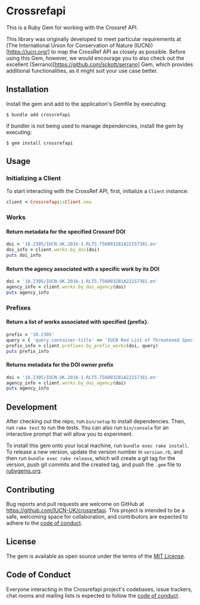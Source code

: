 # Crossrefapi

This is a Ruby Gem for working with the Crossref API.

This library was originally developed to meet particular requirements at (The International Union for Conservation of Nature (IUCN))[https://iucn.org/] to map the CrossRef API as closely as possible.  Before using this Gem, however, we would encourage you to also check out the excellent (Serrano)[https://github.com/sckott/serrano] Gem, which provides additional functionalities, as it might suit your use case better.

## Installation

Install the gem and add to the application's Gemfile by executing:

    $ bundle add crossrefapi

If bundler is not being used to manage dependencies, install the gem by executing:

    $ gem install crossrefapi

## Usage

### Initializing a Client
To start interacting with the CrossRef API, first, initialize a `Client` instance:

```ruby
client = Crossrefapi::Client.new
```

### Works
#### Return metadata for the specified Crossref DOI

```ruby
doi = '10.2305/IUCN.UK.2016-1.RLTS.T56003281A22157381.en'
doi_info = client.works.by_doi(doi)
puts doi_info
```

#### Return the agency associated with a specific work by its DOI

```ruby
doi = '10.2305/IUCN.UK.2016-1.RLTS.T56003281A22157381.en'
agency_info = client.works.by_doi_agency(doi)
puts agency_info
```

### Prefixes
#### Return a list of works associated with specified {prefix}.

```ruby
prefix = '10.2305'
query = { 'query.container-title' => 'IUCN Red List of Threatened Species', 'offset' => '9980' }
prefix_info = client.prefixes.by_prefix_works(doi, query)
puts prefix_info
```

#### Returns metadata for the DOI owner prefix

```ruby
doi = '10.2305/IUCN.UK.2016-1.RLTS.T56003281A22157381.en'
agency_info = client.works.by_doi_agency(doi)
puts agency_info
```

## Development

After checking out the repo, run `bin/setup` to install dependencies. Then, run `rake test` to run the tests. You can also run `bin/console` for an interactive prompt that will allow you to experiment.

To install this gem onto your local machine, run `bundle exec rake install`. To release a new version, update the version number in `version.rb`, and then run `bundle exec rake release`, which will create a git tag for the version, push git commits and the created tag, and push the `.gem` file to [rubygems.org](https://rubygems.org).

## Contributing

Bug reports and pull requests are welcome on GitHub at https://github.com/IUCN-UK/crossrefapi. This project is intended to be a safe, welcoming space for collaboration, and contributors are expected to adhere to the [code of conduct](https://github.com/IUCN-UK/crossrefapi/blob/main/CODE_OF_CONDUCT.md).

## License

The gem is available as open source under the terms of the [MIT License](https://opensource.org/licenses/MIT).

## Code of Conduct

Everyone interacting in the Crossrefapi project's codebases, issue trackers, chat rooms and mailing lists is expected to follow the [code of conduct](https://github.com/IUCN-UK/crossrefapi/blob/main/CODE_OF_CONDUCT.md).
